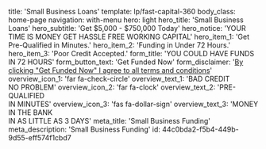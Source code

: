 title: 'Small Business Loans'
template: lp/fast-capital-360
body_class: home-page
navigation: with-menu
hero: light
hero_title: 'Small Business Loans'
hero_subtitle: 'Get $5,000 - $750,000 Today'
hero_notice: 'YOUR TIME IS MONEY GET HASSLE FREE WORKING CAPITAL'
hero_item_1: 'Get Pre-Qualified in Minutes.'
hero_item_2: 'Funding in Under 72 Hours.'
hero_item_3: 'Poor Credit Accepted.'
form_title: 'YOU COULD HAVE FUNDS</br>IN 72 HOURS'
form_button_text: 'Get Funded Now'
form_disclaimer: '<a href="/terms-of-use" target="_blank">By clicking "Get Funded Now" I agree to all <span>terms and conditions</span></a>'
overview_icon_1: 'far fa-check-circle'
overview_text_1: 'BAD CREDIT</br>NO PROBLEM'
overview_icon_2: 'far fa-clock'
overview_text_2: 'PRE-QUALIFIED</br>IN MINUTES'
overview_icon_3: 'fas fa-dollar-sign'
overview_text_3: 'MONEY IN THE BANK</br>IN AS LITTLE AS 3 DAYS'
meta_title: 'Small Business Funding'
meta_description: 'Small Business Funding'
id: 44c0bda2-f5b4-449b-9d55-eff574f1cbd7
